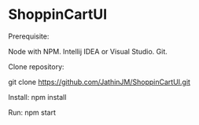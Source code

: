 # ShoppinCartUI

Prerequisite:

Node with NPM.
Intellij IDEA or Visual Studio.
Git.

Clone repository:

git clone https://github.com/JathinJM/ShoppinCartUI.git

Install:
npm install

Run:
npm start
